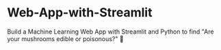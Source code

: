 # Web-App-with-Streamlit
Build a Machine Learning Web App with Streamlit and Python to find "Are your mushrooms edible or poisonous?" 🍄
